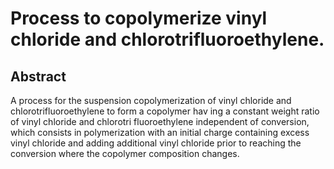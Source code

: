 # Process to copolymerize vinyl chloride and chlorotrifluoroethylene.

## Abstract
A process for the suspension copolymerization of vinyl chloride and chlorotrifluoroethylene to form a copolymer hav ing a constant weight ratio of vinyl chloride and chlorotri fluoroethylene independent of conversion, which consists in polymerization with an initial charge containing excess vinyl chloride and adding additional vinyl chloride prior to reaching the conversion where the copolymer composition changes.